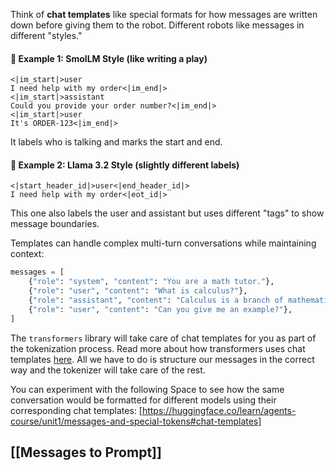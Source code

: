 Think of **chat templates** like special formats for how messages are written down before giving them to the robot. Different robots like messages in different "styles."

#### 💬 Example 1: SmolLM Style (like writing a play)

```
<|im_start|>user
I need help with my order<|im_end|>
<|im_start|>assistant
Could you provide your order number?<|im_end|>
<|im_start|>user
It's ORDER-123<|im_end|>
```

It labels who is talking and marks the start and end.

#### 🧾 Example 2: Llama 3.2 Style (slightly different labels)

```
<|start_header_id|>user<|end_header_id|>
I need help with my order<|eot_id|>
```

This one also labels the user and assistant but uses different "tags" to show message boundaries.

Templates can handle complex multi-turn conversations while maintaining context:

```python
messages = [
    {"role": "system", "content": "You are a math tutor."},
    {"role": "user", "content": "What is calculus?"},
    {"role": "assistant", "content": "Calculus is a branch of mathematics..."},
    {"role": "user", "content": "Can you give me an example?"},
]
```

The `transformers` library will take care of chat templates for you as part of the tokenization process. Read more about how transformers uses chat templates [here](https://huggingface.co/docs/transformers/main/en/chat_templating#how-do-i-use-chat-templates). All we have to do is structure our messages in the correct way and the tokenizer will take care of the rest.

You can experiment with the following Space to see how the same conversation would be formatted for different models using their corresponding chat templates: [https://huggingface.co/learn/agents-course/unit1/messages-and-special-tokens#chat-templates]

## [[Messages to Prompt]]
